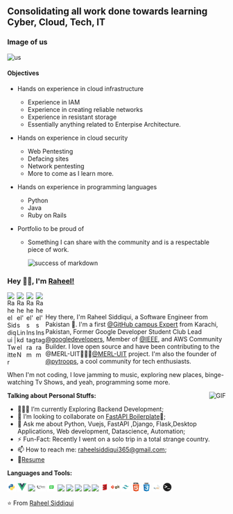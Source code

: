 ## Consolidating all work done towards learning Cyber, Cloud, Tech, IT

### Image of us

![us][nerdimage]

[nerdimage]:https://images.rawpixel.com/image_png_800/cHJpdmF0ZS9sci9pbWFnZXMvd2Vic2l0ZS8yMDIyLTA1L2pvYjcyNy0zMDktcC5wbmc.png

#### Objectives 

* Hands on experience in cloud infrastructure
  * Experience in IAM
  * Experience in creating reliable networks
  * Experience in resistant storage
  * Essentially anything related to Enterpise Architecture.
    
* Hands on experience in cloud security
  * Web Pentesting
  * Defacing sites
  * Network pentesting
  * More to come as I learn more.
    
* Hands on experience in programming languages
  * Python
  * Java
  * Ruby on Rails
    
* Portfolio to be proud of
  * Something I can share with the community and is a respectable piece of work.
 
    ![success of markdown][recentaccomplishment]
    
[recentaccomplishment]:https://github.com/IshaqSiddiqui/Revolutionary/assets/100017925/fb24bd9d-81e6-4537-8709-11360df90bc2


### Hey 👋🏽, I'm [Raheel!](https://raheelsiddiqui.com/)

<a href="https://twitter.com/rawheeel">
  <img align="left" alt="Raheel Siddiqui | Twitter" width="22px" src="https://cdn.jsdelivr.net/npm/simple-icons@v3/icons/twitter.svg" /> 
</a>
<a href="https://www.linkedin.com/in/rawheel/">
  <img align="left" alt="Raheel's LinkdeIN" width="22px" src="https://cdn.jsdelivr.net/npm/simple-icons@v3/icons/linkedin.svg" />
</a>
<a href="https://www.instagram.com/pytroops/">
  <img align="left" alt="Raheel's Instagram" width="22px" src="https://cdn.jsdelivr.net/npm/simple-icons@v3/icons/instagram.svg" />
</a>
<a href="https://www.facebook.com/raheel.ali.sid/">
  <img align="left" alt="Raheel's Instagram" width="22px" src="https://cdn.jsdelivr.net/npm/simple-icons@v3/icons/facebook.svg" />
</a>

<br />
<br />

Hey there, I'm Raheel Siddiqui, a Software Engineer from Pakistan 🚀. I'm a first [@GitHub campus Expert](https://githubcampus.expert/rawheel/) from Karachi, Pakistan, Former Google Developer Student Club Lead [@googledevelopers](https://developers.google.com/community/dsc), Member of [@IEEE](https://www.ieee.org/), and AWS Community Builder. I love open source and have been contributing to the @MERL-UIT👨🏽‍💼[@MERL-UIT](https://github.com/merledu) project. I'm also the founder of [@pytroops](https://www.youtube.com/pytroops), a cool community for tech enthusiasts.

When I'm not coding, I love jamming to music, exploring new places, binge-watching Tv Shows, and yeah, programming some more.



  <img align="right" alt="GIF" src="https://media.giphy.com/media/836HiJc7pgzy8iNXCn/giphy.gif" />
  
**Talking about Personal Stuffs:**

- 👨🏽‍🌱 I’m currently Exploring Backend Development; 
- 👯 I’m looking to collaborate on [FastAPI Boilerplate](https://github.com/rawheel/fastapi-boilerplate)🤝;
- 💬 Ask me about Python, Vuejs, FastAPI ,Django, Flask,Desktop Applications, Web development, Datascience, Automation;
- ⚡️ Fun-Fact: Recently I went on a solo trip in a total strange country. 
- 📫 How to reach me: raheelsiddiqui365@gmail.com;
- 📝[Resume](https://docs.google.com/document/d/1BAMzLdp9dHGznI_onSYY1ay0v1SPsld_ORfpVh6UgPE/export?format=pdf)

**Languages and Tools:**  

<code><img height="20" src="https://raw.githubusercontent.com/github/explore/80688e429a7d4ef2fca1e82350fe8e3517d3494d/topics/python/python.png"></code>
<code><img height="20" src="https://raw.githubusercontent.com/github/explore/80688e429a7d4ef2fca1e82350fe8e3517d3494d/topics/vue/vue.png"></code>
<code><img height="20" src="https://cdn.worldvectorlogo.com/logos/fastapi-1.svg"></code>
<code><img height="20" src="https://raw.githubusercontent.com/github/explore/80688e429a7d4ef2fca1e82350fe8e3517d3494d/topics/flask/flask.png"></code>
<code><img height="20" src="https://raw.githubusercontent.com/github/explore/80688e429a7d4ef2fca1e82350fe8e3517d3494d/topics/qt/qt.png"></code>
<code><img height="20" src="https://pandas.pydata.org/static/img/pandas_secondary.svg"></code>
<code><img height="20" src="https://user-images.githubusercontent.com/50221806/86498201-a8bd8680-bd39-11ea-9d08-66b610a8dc01.png"></code>
<code><img height="20" src="https://matplotlib.org/_static/logo2_compressed.svg"></code>
<code><img height="20" src="https://upload.wikimedia.org/wikipedia/commons/thumb/d/d5/Selenium_Logo.png/861px-Selenium_Logo.png"></code>
<code><img height="20" src="https://riscv.org/wp-content/uploads/2019/03/Tall-Logo.jpg"></code>
<code><img height="20" src="https://raw.githubusercontent.com/github/explore/80688e429a7d4ef2fca1e82350fe8e3517d3494d/topics/scala/scala.png"></code>
<code><img height="20" src="https://raw.githubusercontent.com/github/explore/80688e429a7d4ef2fca1e82350fe8e3517d3494d/topics/git/git.png"></code>
<code><img height="20" src="https://raw.githubusercontent.com/github/explore/80688e429a7d4ef2fca1e82350fe8e3517d3494d/topics/tailwind/tailwind.png"></code>
<code><img height="20" src="https://raw.githubusercontent.com/github/explore/80688e429a7d4ef2fca1e82350fe8e3517d3494d/topics/html/html.png"></code>
<code><img height="20" src="https://raw.githubusercontent.com/github/explore/5c058a388828bb5fde0bcafd4bc867b5bb3f26f3/topics/css/css.png"></code>
<code><img height="20" src="https://raw.githubusercontent.com/github/explore/80688e429a7d4ef2fca1e82350fe8e3517d3494d/topics/mysql/mysql.png"></code>
<code><img height="20" src="https://raw.githubusercontent.com/github/explore/80688e429a7d4ef2fca1e82350fe8e3517d3494d/topics/terminal/terminal.png"></code>


⭐️ From [Raheel Siddiqui](https://raheelsiddiqui.com)





